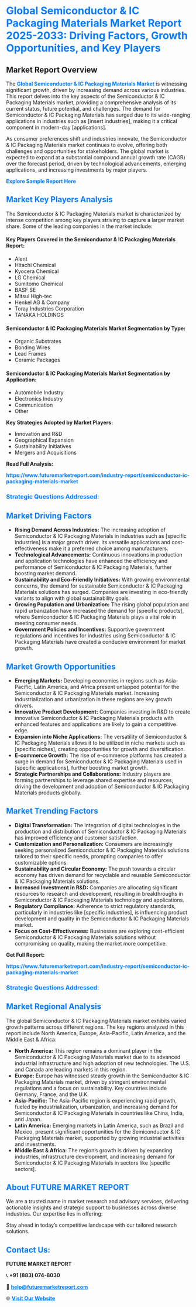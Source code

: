 <h1 style="color: #007BFF;">Global Semiconductor & IC Packaging Materials Market Report 2025-2033: Driving Factors, Growth Opportunities, and Key Players</h1>

<section id="overview">
<h2>Market Report Overview</h2>
<p>The <a href="https://www.futuremarketreport.com/industry-report/semiconductor-ic-packaging-materials-market" style="color: #007BFF; text-decoration: none;"><strong>Global Semiconductor & IC Packaging Materials Market</strong></a> is witnessing significant growth, driven by increasing demand across various industries. This report delves into the key aspects of the Semiconductor & IC Packaging Materials market, providing a comprehensive analysis of its current status, future potential, and challenges. The demand for Semiconductor & IC Packaging Materials has surged due to its wide-ranging applications in industries such as [insert industries], making it a critical component in modern-day [applications].</p>
<p>As consumer preferences shift and industries innovate, the Semiconductor & IC Packaging Materials market continues to evolve, offering both challenges and opportunities for stakeholders. The global market is expected to expand at a substantial compound annual growth rate (CAGR) over the forecast period, driven by technological advancements, emerging applications, and increasing investments by major players.</p>
</section>

<section id="overview">
<p><a href="https://www.futuremarketreport.com/request-sample/reportId=89888" style="color: #007BFF; text-decoration: none;"><strong>Explore Sample Report Here</strong></a></p>
</section>

<section id="key-players">
<h2 style="color: #007BFF;">Market Key Players Analysis</h2>
<p>The Semiconductor & IC Packaging Materials market is characterized by intense competition among key players striving to capture a larger market share. Some of the leading companies in the market include:</p>
<h4>Key Players Covered in the Semiconductor & IC Packaging Materials Report:</h4>
<ul><li>Alent</li><li>Hitachi Chemical</li><li>Kyocera Chemical</li><li>LG Chemical</li><li>Sumitomo Chemical</li><li>BASF SE</li><li>Mitsui High-tec</li><li>Henkel AG &amp; Company</li><li>Toray Industries Corporation</li><li>TANAKA HOLDINGS</li></ul>
<h4>Semiconductor & IC Packaging Materials Market Segmentation by Type:</h4>
<ul><li>Organic Substrates</li><li>Bonding Wires</li><li>Lead Frames</li><li>Ceramic Packages</li></ul>

<h4>Semiconductor & IC Packaging Materials Market Segmentation by Application:</h4>
<ul><li>Automobile Industry</li><li>Electronics Industry</li><li>Communication</li><li>Other</li></ul>
<p><strong>Key Strategies Adopted by Market Players:</strong></p>
<ul>
<li>Innovation and R&D</li>
<li>Geographical Expansion</li>
<li>Sustainability Initiatives</li>
<li>Mergers and Acquisitions</li>
</ul>
</section>

<section>
<p><strong>Read Full Analysis: </strong></p><a href="https://www.futuremarketreport.com/industry-report/semiconductor-ic-packaging-materials-market" style="color: #007BFF; text-decoration: none;"><strong>https://www.futuremarketreport.com/industry-report/semiconductor-ic-packaging-materials-market</strong></a>
<h3 style="color: #007BFF;">Strategic Questions Addressed:</h3>
</section>

<section id="driving-factors">
<h2 style="color: #007BFF;">Market Driving Factors</h2>
<ul>
<li><strong>Rising Demand Across Industries:</strong> The increasing adoption of Semiconductor & IC Packaging Materials in industries such as [specific industries] is a major growth driver. Its versatile applications and cost-effectiveness make it a preferred choice among manufacturers.</li>
<li><strong>Technological Advancements:</strong> Continuous innovations in production and application technologies have enhanced the efficiency and performance of Semiconductor & IC Packaging Materials, further boosting market demand.</li>
<li><strong>Sustainability and Eco-Friendly Initiatives:</strong> With growing environmental concerns, the demand for sustainable Semiconductor & IC Packaging Materials solutions has surged. Companies are investing in eco-friendly variants to align with global sustainability goals.</li>
<li><strong>Growing Population and Urbanization:</strong> The rising global population and rapid urbanization have increased the demand for [specific products], where Semiconductor & IC Packaging Materials plays a vital role in meeting consumer needs.</li>
<li><strong>Government Policies and Incentives:</strong> Supportive government regulations and incentives for industries using Semiconductor & IC Packaging Materials have created a conducive environment for market growth.</li>
</ul>
</section>

<section id="growth-opportunities">
<h2 style="color: #007BFF;">Market Growth Opportunities</h2>
<ul>
<li><strong>Emerging Markets:</strong> Developing economies in regions such as Asia-Pacific, Latin America, and Africa present untapped potential for the Semiconductor & IC Packaging Materials market. Increasing industrialization and urbanization in these regions are key growth drivers.</li>
<li><strong>Innovative Product Development:</strong> Companies investing in R&D to create innovative Semiconductor & IC Packaging Materials products with enhanced features and applications are likely to gain a competitive edge.</li>
<li><strong>Expansion into Niche Applications:</strong> The versatility of Semiconductor & IC Packaging Materials allows it to be utilized in niche markets such as [specific niches], creating opportunities for growth and diversification.</li>
<li><strong>E-commerce Growth:</strong> The rise of e-commerce platforms has created a surge in demand for Semiconductor & IC Packaging Materials used in [specific applications], further boosting market growth.</li>
<li><strong>Strategic Partnerships and Collaborations:</strong> Industry players are forming partnerships to leverage shared expertise and resources, driving the development and adoption of Semiconductor & IC Packaging Materials products globally.</li>
</ul>
</section>

<section id="trending-factors">
<h2 style="color: #007BFF;">Market Trending Factors</h2>
<ul>
<li><strong>Digital Transformation:</strong> The integration of digital technologies in the production and distribution of Semiconductor & IC Packaging Materials has improved efficiency and customer satisfaction.</li>
<li><strong>Customization and Personalization:</strong> Consumers are increasingly seeking personalized Semiconductor & IC Packaging Materials solutions tailored to their specific needs, prompting companies to offer customizable options.</li>
<li><strong>Sustainability and Circular Economy:</strong> The push towards a circular economy has driven demand for recyclable and reusable Semiconductor & IC Packaging Materials solutions.</li>
<li><strong>Increased Investment in R&D:</strong> Companies are allocating significant resources to research and development, resulting in breakthroughs in Semiconductor & IC Packaging Materials technology and applications.</li>
<li><strong>Regulatory Compliance:</strong> Adherence to strict regulatory standards, particularly in industries like [specific industries], is influencing product development and quality in the Semiconductor & IC Packaging Materials market.</li>
<li><strong>Focus on Cost-Effectiveness:</strong> Businesses are exploring cost-efficient Semiconductor & IC Packaging Materials solutions without compromising on quality, making the market more competitive.</li>
</ul>
</section>

<section>
<p><strong>Get Full Report: </strong></p><a href="https://www.futuremarketreport.com/industry-report/semiconductor-ic-packaging-materials-market" style="color: #007BFF; text-decoration: none;"><strong>https://www.futuremarketreport.com/industry-report/semiconductor-ic-packaging-materials-market</strong></a>
<h3 style="color: #007BFF;">Strategic Questions Addressed:</h3>
</section>


<section id="regional-analysis">
<h2 style="color: #007BFF;">Market Regional Analysis</h2>
<p>The global Semiconductor & IC Packaging Materials market exhibits varied growth patterns across different regions. The key regions analyzed in this report include North America, Europe, Asia-Pacific, Latin America, and the Middle East & Africa:</p>
<ul>
<li><strong>North America:</strong> This region remains a dominant player in the Semiconductor & IC Packaging Materials market due to its advanced industrial infrastructure and high adoption of new technologies. The U.S. and Canada are leading markets in this region.</li>
<li><strong>Europe:</strong> Europe has witnessed steady growth in the Semiconductor & IC Packaging Materials market, driven by stringent environmental regulations and a focus on sustainability. Key countries include Germany, France, and the U.K.</li>
<li><strong>Asia-Pacific:</strong> The Asia-Pacific region is experiencing rapid growth, fueled by industrialization, urbanization, and increasing demand for Semiconductor & IC Packaging Materials in countries like China, India, and Japan.</li>
<li><strong>Latin America:</strong> Emerging markets in Latin America, such as Brazil and Mexico, present significant opportunities for the Semiconductor & IC Packaging Materials market, supported by growing industrial activities and investments.</li>
<li><strong>Middle East & Africa:</strong> The region’s growth is driven by expanding industries, infrastructure development, and increasing demand for Semiconductor & IC Packaging Materials in sectors like [specific sectors].</li>
</ul>
</section>

<footer>
<h2 style="color: #007BFF;">About FUTURE MARKET REPORT</h2>
<p>We are a trusted name in market research and advisory services, delivering actionable insights and strategic support to businesses across diverse industries. Our expertise lies in offering:</p>

<p>Stay ahead in today’s competitive landscape with our tailored research solutions.</p>

<h2 style="color: #007BFF;">Contact Us:</h2>
<p><strong>FUTURE MARKET REPORT</strong></p>
<p>📞 <strong>+91 (883) 074-8030</strong></p>
<p>📧 <strong><a href="mailto:help@futuremarketreport.com" style="color: #007BFF;">help@futuremarketreport.com</a></strong></p>
<p>🌐 <strong><a href="https://www.futuremarketreport.com/" style="color: #007BFF;">Visit Our Website</a></strong></p>
</footer>